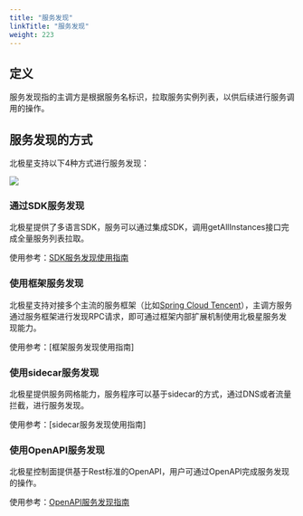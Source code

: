 ```yaml
---
title: "服务发现"
linkTitle: "服务发现"
weight: 223
---
```


## 定义

服务发现指的主调方是根据服务名标识，拉取服务实例列表，以供后续进行服务调用的操作。

## 服务发现的方式

北极星支持以下4种方式进行服务发现：

![](../图片/服务注册/发现方式.png)

### 通过SDK服务发现

北极星提供了多语言SDK，服务可以通过集成SDK，调用getAllInstances接口完成全量服务列表拉取。

使用参考：[SDK服务发现使用指南](https://polarismesh.cn/zh/doc/%E4%BD%BF%E7%94%A8%E6%8C%87%E5%8D%97/%E6%9C%8D%E5%8A%A1%E5%8F%91%E7%8E%B0/%E4%BD%BF%E7%94%A8SDK.html#%E4%BD%BF%E7%94%A8sdk)

### 使用框架服务发现

北极星支持对接多个主流的服务框架（比如[Spring Cloud Tencent](https://github.com/Tencent/spring-cloud-tencent)），主调方服务通过服务框架进行发现RPC请求，即可通过框架内部扩展机制使用北极星服务发现能力。

使用参考：[框架服务发现使用指南]

### 使用sidecar服务发现

北极星提供服务网格能力，服务程序可以基于sidecar的方式，通过DNS或者流量拦截，进行服务发现。

使用参考：[sidecar服务发现使用指南]

### 使用OpenAPI服务发现

北极星控制面提供基于Rest标准的OpenAPI，用户可通过OpenAPI完成服务发现的操作。

使用参考：[OpenAPI服务发现指南](https://polarismesh.cn/zh/doc/%E4%BD%BF%E7%94%A8%E6%8C%87%E5%8D%97/%E6%9C%8D%E5%8A%A1%E5%8F%91%E7%8E%B0/%E4%BD%BF%E7%94%A8REST%E6%8E%A5%E5%8F%A3.html#%E4%BD%BF%E7%94%A8rest%E6%8E%A5%E5%8F%A3)